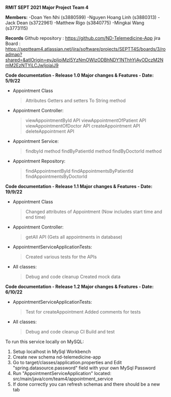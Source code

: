 **RMIT SEPT 2021 Major Project Team 4**

**Members:**
-Doan Yen Nhi (s3880599)
-Nguyen Hoang Linh (s3880313)
-Jack Dean (s3722961)
-Matthew Rigo (s3840775)
-Mingkai Wang (s3773115)

**Records**
Github repository : https://github.com/ND-Telemedicine-App
jira Board : https://septteam4.atlassian.net/jira/software/projects/SEPTT4S/boards/3/roadmap?shared=&atlOrigin=eyJpIjoiMzI5YzNmOWIzODBhNDY1NThhYjAyODczM2NmM2EzNTYiLCJwIjoiaiJ9

**Code documentation - Release 1.0 Major changes & Features - Date: 5/9/22**
- Appointment Class
  > Attributes
  > Getters and setters
  > To String method
- Appointment Controller:
  > viewAppointmentById API
  > viewAppointmentOfPatient API
  > viewAppointmentOfDoctor API
  > createAppointment API
  > deleteAppointment API
- Appointment Service:
  > findbyId method
  > findByPatientId method
  > findByDoctorId method
- Appointment Repository:
  > findAppointmentById
  > findAppointmentsByPatientId
  > findAppointmentsByDoctorId

**Code documentation - Release 1.1 Major changes & Features - Date: 19/9/22**
- Appointment Class
  > Changed attributes of Appointment (Now includes start time and end time)
- Appointment Controller:
  > getAll API (Gets all appointments in database)
- AppointmentServiceApplicationTests:
  > Created various tests for the APIs
- All classes:
  > Debug and code cleanup
  > Created mock data

**Code documentation - Release 1.2 Major changes & Features - Date: 6/10/22**
- AppointmentServiceApplicationTests:
  > Test for createAppointment
  > Added comments for tests
- All classes:
  > Debug and code cleanup
  > CI Build and test

To run this service locally on MySQL:

1. Setup localhost in MySql Workbench
2. Create new schema nd-telemedicine-app
3. Go to target/classes/application.properties and Edit "spring.datasource.password" field with your own MySql Password
4. Run "AppointmentServiceApplication" located: src/main/java/com/team4/appointment_service
5. If done correctly you can refresh schemas and there should be a new tab
